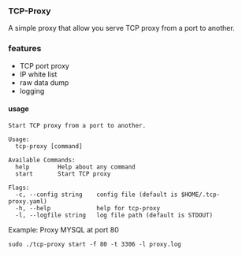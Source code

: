 ### TCP-Proxy
A simple proxy that allow you serve TCP proxy from a port to another.

### features
- TCP port proxy
- IP white list
- raw data dump
- logging

#### usage
```
Start TCP proxy from a port to another.

Usage:
  tcp-proxy [command]

Available Commands:
  help        Help about any command
  start       Start TCP proxy

Flags:
  -c, --config string    config file (default is $HOME/.tcp-proxy.yaml)
  -h, --help             help for tcp-proxy
  -l, --logfile string   log file path (default is STDOUT)

```
Example: Proxy MYSQL at port 80

`sudo ./tcp-proxy start -f 80 -t 3306 -l proxy.log`
